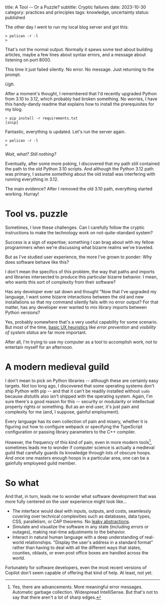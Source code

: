title: A Tool -- Or a Puzzle?
subtitle: Cryptic failures
date: 2023-10-30
category: practices and principles
tags: knowledge, uncertainty
status: published

The other day I went to run my local blog server and got this:

```
> pelican -r -l
>
```

That's not the normal output. Normally it spews some text about building articles, maybe a few lines about syntax errors, and a message about listening on port 8000.

This time it just failed silently. No error. No message. Just returning to the prompt.

_Ugh._

After a moment's thought, I remembered that I'd recently upgraded Python from 3.10 to 3.12, which probably had broken something. No worries, I have this handy-dandy readme that explains how to install the prerequisites for my blog.

```
> pip install -r requirements.txt
[snip]
```

Fantastic, everything is updated. Let's run the server again.

```
> pelican -r -l
>
```

_Wait, what? Still nothing?_

Eventually, after some more poking, I discovered that my path still contained the path to the old Python 3.10 scripts. And although the Python 3.12 path was primary, I assume _something_ about the old install was interfering with running everything in 3.12.

The main evidence? After I removed the old 3.10 path, everything started working. Hurray!

# Tool vs. puzzle

Sometimes, I love these challenges. Can I carefully follow the cryptic instructions to make the technology work on not-quite-standard system?

Success is a sign of expertise; something I can brag about with my fellow programmers when we're discussing what bizarre realms we've traveled.

But as I've studied user experience, the more I've grown to ponder: Why does software behave like this?

I don't mean the specifics of this problem, the way that paths and imports and libraries intersected to produce this particular bizarre behavior. I mean, who wants this sort of complexity from their software?

Has any developer ever sat down and thought "Now that I've upgraded my language, I want some bizarre interactions between the old and new installations so that my command silently fails with no error output? For that matter, has any developer ever wanted to mix library imports between Python versions?

Yes, probably somewhere that's a very useful capability for some scenario. But most of the time, [basic UX heuristics](https://www.nngroup.com/articles/ten-usability-heuristics/) like _error prevention_ and _visibility of system status_ are far more important.

After all, I'm trying to use my computer as a tool to accomplish work, not to entertain myself for an afternoon.

# A modern medieval guild

I don't mean to pick on Python libraries -- although these are certainly easy targets. Not too long ago, I discovered that some operating systems don't ship Python with pip -- and that it can't be readily installed without ``sudo`` because _distutils_ also isn't shipped with the operating system. Again, I'm sure there's a good reason for this -- security or modularity or intellectual property rights or something. But as an end user, it's just pain and complexity for me (and, I suppose, gainful employment).

Every language has its own collection of pain and misery, whether it is figuring out how to configure webpack or specifying the TypeScript configuration or passing library parameters to the C++ compiler.

However, the frequency of this kind of pain, even in more modern tools[^modern], sometimes leads me to wonder if computer science is actually a medieval guild that carefully guards its knowledge through lots of obscure hoops. And once one masters enough hoops in a particular area, one can be a gainfully employeed guild member.

[^modern]: Yes, there are advancements. More meaningful error messages. Automatic garbage collection. Widespread IntelliSense. But that's not to say that there aren't a lot of sharp edges.

# So what

And that, in turn, leads me to wonder what software development that was more fully centered on the user experience might look like...

- The interface would deal with inputs, outputs, and costs, seamlessly covering over technical complexities such as databases, data types, CSS, parallelism, or CAP theorems. No [leaky abstractions](https://en.wikipedia.org/wiki/Leaky_abstraction).
- Simulate and visualize the software in any state (including errors or outages), making real-time adjustments to the behavior.
- Interact in natural human language with a deep understanding of real-world relationships. "Display the user's address in a standard format" rather than having to deal with all the different ways that states, counties, oblasts, or even post office boxes are handled across the world.

Fortunately for software developers, even the most recent versions of Copilot don't seem capable of offering that kind of help. At least, not yet.
